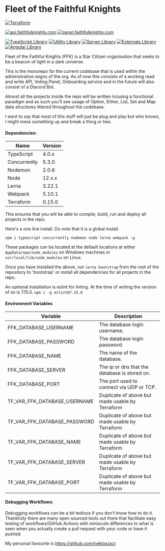 # Fleet of the Faithful Knights

[![Terraform](https://github.com/kashw2/Fleet-of-the-Faithful-Knights/actions/workflows/build-terraform.yml/badge.svg)](https://github.com/kashw2/Fleet-of-the-Faithful-Knights/actions/workflows/build-terraform.yml)

[![api.faithfulknights.com](https://github.com/kashw2/Fleet-of-the-Faithful-Knights/actions/workflows/build-api.yml/badge.svg)](https://github.com/kashw2/Fleet-of-the-Faithful-Knights/actions/workflows/build-api.yml)
[![panel.faithfulknights.com](https://github.com/kashw2/Fleet-of-the-Faithful-Knights/actions/workflows/build-panel.yml/badge.svg)](https://github.com/kashw2/Fleet-of-the-Faithful-Knights/actions/workflows/build-panel.yml)

[![TypeScript Library](https://github.com/kashw2/Fleet-of-the-Faithful-Knights/actions/workflows/build-lib-ts.yml/badge.svg)](https://github.com/kashw2/Fleet-of-the-Faithful-Knights/actions/workflows/build-lib-ts.yml)
[![Utility Library](https://github.com/kashw2/Fleet-of-the-Faithful-Knights/actions/workflows/build-lib-util.yml/badge.svg)](https://github.com/kashw2/Fleet-of-the-Faithful-Knights/actions/workflows/build-lib-util.yml)
[![Server Library](https://github.com/kashw2/Fleet-of-the-Faithful-Knights/actions/workflows/build-lib-server.yml/badge.svg)](https://github.com/kashw2/Fleet-of-the-Faithful-Knights/actions/workflows/build-lib-server.yml)
[![Externals Library](https://github.com/kashw2/Fleet-of-the-Faithful-Knights/actions/workflows/build-lib-external.yml/badge.svg)](https://github.com/kashw2/Fleet-of-the-Faithful-Knights/actions/workflows/build-lib-external.yml)
[![Angular Library](https://github.com/kashw2/Fleet-of-the-Faithful-Knights/actions/workflows/build-lib-angular.yml/badge.svg)](https://github.com/kashw2/Fleet-of-the-Faithful-Knights/actions/workflows/build-lib-angular.yml)

Fleet of the Faithful Knights (FFK) is a Star Citizen organisation that seeks to be a beacon of light in a dark universe.

This is the monorepo for the current codebase that is used within the administrative reigns of the org. As of now this consists of a working
read and write API, Voting Panel, Onboarding service and in the future will also consist of a Discord Bot.

Almost all the projects inside the repo will be written in/using a functional paradigm and as such you'll see usage of Option, Either, List,
Set and Map data structures littered throughout the codebase.

I want to say that most of this stuff will just be plug and play but who knows, I might mess something up and break a thing or two.

#### Dependencies:

Name                      | Version
------------------------- | -------
TypeScript                | 4.0.x
Concurrently              | 5.3.0
Nodemon                   | 2.0.6
Node                      | 12.x.x
Lerna                     | 3.22.1
Webpack                   | 5.10.1
Terraform                 | 0.15.0

This ensures that you will be able to compile, build, run and deploy all projects in the repo.

Here's a one line install. Do note that it is a global install.

```npm i typescript concurrently nodemon node lerna webpack -g```

These packages can be located at the default locations at either ```AppData/npm/node_modules``` on Windows machines
or ```usr/local/lib/node_modules``` on Linux.

Once you have installed the above, run ```lerna bootstrap``` from the root of the repository to 'bootstrap' or install all dependencies for
all projects in the repo.

An optional installation is eslint for linting. At the time of writing the version of so is 7.15.0. ```npm i -g eslint@7.15.0```

#### Environment Variables

Variable                        | Description
--------------------------------|------
FFK_DATABASE_USERNAME           | The database login username.
FFK_DATABASE_PASSWORD           | The database login password.
FFK_DATABASE_NAME               | The name of the database.
FFK_DATABASE_SERVER             | The ip or dns that the database is stored on.
FFK_DATABASE_PORT               | The port used to connect via UDP or TCP.
TF_VAR_FFK_DATABASE_USERNAME    | Duplicate of above but made usable by Terraform
TF_VAR_FFK_DATABASE_PASSWORD    | Duplicate of above but made usable by Terraform
TF_VAR_FFK_DATABASE_NAME        | Duplicate of above but made usable by Terraform
TF_VAR_FFK_DATABASE_SERVER      | Duplicate of above but made usable by Terraform
TF_VAR_FFK_DATABASE_PORT        | Duplicate of above but made usable by Terraform

#### Debugging Workflows:

Debugging workflows can be a bit tedious if you don't know how to do it. Thankfully there are many open sourced tools
out there that facilitate easy testing of workflows/GitHub Actions with miniscule differences to what is seen when you actually
create a pull request with your code or have it pushed.

My personal favourite is https://github.com/nektos/act
